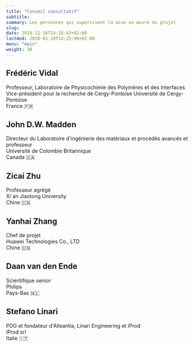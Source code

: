 ```yaml
---
title: "Conseil consultatif"
subtitle:
summary: Les personnes qui supervisent la mise en œuvre du projet
slug:
date: 2019-11-16T14:18:43+02:00
lastmod: 2020-01-20T14:25:09+02:00
menu: "main"
weight: 30
---
```


## Frédéric Vidal

Professeur, Laboratoire de Physicochimie des Polymères et des Interfaces\
Vice-président pour la recherche de Cergy-Pontoise Université de Cergy-Pontoise\
France 🇫🇷

## John D.W. Madden

Directeur du Laboratoire d'ingénierie des matériaux et procédés avancés et professeur\
Université de Colombie Britannique\
Canada 🇨🇦

## Zicai Zhu

Professeur agrégé\
Xi´an Jiaotong University\
Chine 🇨🇳

## Yanhai Zhang

Chef de projet\
Huawei Technologies Co., LTD\
Chine 🇨🇳

## Daan van den Ende

Scientifique senior\
Philips\
Pays-Bas 🇳🇱

## Stefano Linari

PDG et fondateur d'Alleantia, Linari Engineering et iProd\
iProd srl\
Italie 🇮🇹
